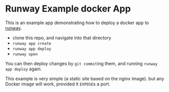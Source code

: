 

# Runway Example docker App

This is an example app demonstrating how to deploy a docker app
to [runway](https://runway.planetary-quantum.com/).

* clone this repo, and navigate into that directory
* `runway app create`
* `runway app deploy`
* `runway open`

You can then deploy changes by `git commit`ing them, and running `runway app
deploy` again.

This example is very simple (a static site based on the nginx image). but any
Docker image will work, provided it `EXPOSE`s a port.

